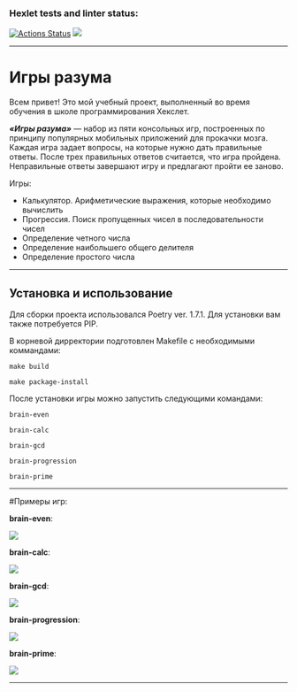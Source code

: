 ### Hexlet tests and linter status:
[![Actions Status](https://github.com/anoleynikov/python-project-49/actions/workflows/hexlet-check.yml/badge.svg)](https://github.com/anoleynikov/python-project-49/actions) <a href="https://codeclimate.com/github/anoleynikov/python-project-49/maintainability"><img src="https://api.codeclimate.com/v1/badges/bf8343d1444cf50ca378/maintainability" /></a>

***

# Игры разума

Всем привет! Это мой учебный проект, выполненный во время обучения в школе программирования Хекслет.


***«Игры разума»*** — набор из пяти консольных игр, построенных по принципу популярных мобильных приложений для прокачки мозга. Каждая игра задает вопросы, на которые нужно дать правильные ответы. После трех правильных ответов считается, что игра пройдена. Неправильные ответы завершают игру и предлагают пройти ее заново. 

Игры:

* Калькулятор. Арифметические выражения, которые необходимо вычислить
* Прогрессия. Поиск пропущенных чисел в последовательности чисел
* Определение четного числа
* Определение наибольшего общего делителя
* Определение простого числа

***
## Установка и использование

Для сборки проекта использовался Poetry ver. 1.7.1. Для установки вам также потребуется PIP.

В корневой дирректории подготовлен Makefile с необходимыми коммандами:

```commandline
make build
```
```commandline
make package-install
```

После установки игры можно запустить следующими командами:


```commandline
brain-even
```
```commandline
brain-calc
```
```commandline
brain-gcd
```
```commandline
brain-progression
```
```commandline
brain-prime
```

***

#Примеры игр:


**brain-even**:

<a href="https://asciinema.org/a/uBBCuOJTEGFql6Ux1Ga6WzHN5" target="_blank"><img src="https://asciinema.org/a/uBBCuOJTEGFql6Ux1Ga6WzHN5.svg" /></a>

**brain-calc**:

<a href="https://asciinema.org/a/HdG5647vDdb3DG9c7UIFCRrkH" target="_blank"><img src="https://asciinema.org/a/HdG5647vDdb3DG9c7UIFCRrkH.svg" /></a>

**brain-gcd**:

<a href="https://asciinema.org/a/LtN1SFMb4U0fI44rukJph9i6R" target="_blank"><img src="https://asciinema.org/a/LtN1SFMb4U0fI44rukJph9i6R.svg" /></a>

**brain-progression**:

<a href="https://asciinema.org/a/55VrUpjpqGqV0buVwhgDM1vjH" target="_blank"><img src="https://asciinema.org/a/55VrUpjpqGqV0buVwhgDM1vjH.svg" /></a>

**brain-prime**:

<a href="https://asciinema.org/a/H3x6vNthBtUifzxLF0ByLQvg3" target="_blank"><img src="https://asciinema.org/a/H3x6vNthBtUifzxLF0ByLQvg3.svg" /></a>

***